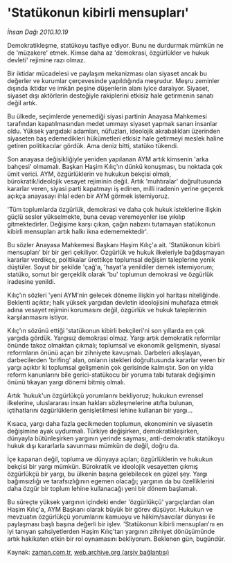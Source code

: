 # 'Statükonun kibirli mensupları'

*İhsan Dağı 2010.10.19*

<td class="columnist-detail">
<p>Demokratikleşme, statükoyu tasfiye ediyor. Bunu ne durdurmak mümkün ne de 'müzakere' etmek. Kimse daha az 'demokrasi, özgürlükler ve hukuk devleti' rejimine razı olmaz.</p>
<p>
<div id="haberMetinDiv">
<p>Bir iktidar mücadelesi ve paylaşım mekanizması olan siyaset ancak bu değerler ve kurumlar çerçevesinde yapıldığında meşrudur. Meşru zeminler dışında iktidar ve imkân peşine düşenlerin alanı iyice daralıyor. Siyaset, siyaset dışı aktörlerin desteğiyle rakiplerini etkisiz hale getirmenin sanatı değil artık.
<p>Bu ülkede, seçimlerde yenemediği siyasi partinin Anayasa Mahkemesi tarafından kapatılmasından medet ummayı siyaset yapmak sanan insanlar oldu. Yüksek yargıdaki adamları, nüfuzları, ideolojik akrabalıkları üzerinden siyaseten baş edemedikleri hükümetleri etkisiz hale getirmeyi meslek haline getiren politikacılar gördük. Ama deniz bitti, statüko tükendi.
<p>Son anayasa değişikliğiyle yeniden yapılanan AYM artık kimsenin 'arka bahçesi' olmamalı. Başkan Haşim Kılıç'ın dünkü konuşması, bu noktada çok ümit verici. AYM, özgürlüklerin ve hukukun bekçisi olmalı, bürokratik/ideolojik vesayet rejiminin değil. Artık 'muhtıralar' doğrultusunda kararlar veren, siyasi parti kapatmayı iş edinen, milli iradenin yerine geçerek açıkça anayasayı ihlal eden bir AYM görmek istemiyoruz.
<p>'Tüm toplumlarda özgürlük, demokrasi ve daha çok hukuk isteklerine ilişkin güçlü sesler yükselmekte, buna cevap veremeyenler ise yıkılıp gitmektedirler. Değişime karşı çıkan, çağın nabzını tutamayan statükonun kibirli mensupları artık halkı ikna edememektedir'.
<p>Bu sözler Anayasa Mahkemesi Başkanı Haşim Kılıç'a ait. 'Statükonun kibirli mensupları' bir bir geri çekiliyor. Özgürlük ve hukuk ilkeleriyle bağdaşmayan kararlar verdikçe, politikalar ürettikçe toplumsal değişim taleplerine yenik düştüler. Soyut bir şekilde 'çağ'a, 'hayat'a yenildiler demek istemiyorum; statüko, somut bir gerçeklik olarak 'bu' toplumun demokrasi ve özgürlük iradesine yenildi. 
<p>Kılıç'ın sözleri 'yeni AYM'nin gelecek döneme ilişkin yol haritası niteliğinde. Beklenti açıktır; halk yüksek yargıdan devletin ideolojisini muhafaza etmek adına vesayet rejimini korumasını değil, özgürlük ve hukuk taleplerinin karşılanmasını istiyor.
<p>Kılıç'ın sözünü ettiği 'statükonun kibirli bekçileri'ni son yıllarda en çok yargıda gördük. Yargısız demokrasi olmaz. Yargı artık demokratik reformlar önünde takoz olmaktan çıkmalı; toplumsal ve ekonomik gelişmenin, siyasal reformların önünü açan bir zihniyete kavuşmalı. Darbeleri alkışlayan, darbecilerden 'brifing' alan, onların istekleri doğrultusunda kararlar veren bir yargı açıktır ki toplumsal gelişmenin çok gerisinde kalmıştır. Son on yılda reform kanunlarını bile gerici-statükocu bir yoruma tabi tutarak değişimin önünü tıkayan yargı dönemi bitmiş olmalı.
<p>Artık 'hukuk'un özgürlükçü yorumlarını bekliyoruz; hukukun evrensel ilkelerine, uluslararası insan hakları sözleşmelerine atıfta bulunan, içtihatlarını özgürlüklerin genişletilmesi lehine kullanan bir yargı...
<p>Kısaca, yargı daha fazla gecikmeden toplumun, ekonominin ve siyasetin değişimine ayak uydurmalı. Türkiye değişirken, demokratikleşirken, dünyayla bütünleşirken yargının yerinde sayması, anti-demokratik statükoyu hukuk dışı kararlarla savunması mümkün de değil, doğru da.
<p>İçe kapanan değil, topluma ve dünyaya açılan; özgürlüklerin ve hukukun bekçisi bir yargı mümkün. Bürokratik ve ideolojik vesayetten çıkmış özgürlükçü bir yargı, bu ülkenin başına gelebilecek en güzel şey. Yargı bağımsızlığı ve tarafsızlığının egemen olacağı; yargının da bu özelliklerini daha özgür bir toplum lehine kullanacağı yeni bir dönem başlamalı.
<p>Bu süreçte yüksek yargının içindeki ender 'özgürlükçü' yargıçlardan olan Haşim Kılıç'a, AYM Başkanı olarak büyük bir görev düşüyor. Hukukun ve mevzuatın özgürlükçü yorumlarını kamuoyu ve hâkim/savcılar dünyası ile paylaşması başlı başına değerli bir işlev. 'Statükonun kibirli mensupları'nı en iyi tanıyan şahsiyetlerden Haşim Kılıç'tan yargının zihniyet dönüşümünde artık hakikaten etkin bir rol oynamasını bekliyorum. Beklenen gün, bugündür. </p></p></p></p></p></p></p></p></p></p></p></div>
</p>
<a href="http://web.archive.org/web/20101224203833/mailto:i.dagi@zaman.com.tr">
</a></td>

Kaynak: [zaman.com.tr](http://zaman.com.tr/yazar.do?yazino=1041945), [web.archive.org (arşiv bağlantısı)](http://web.archive.org/web/20101224203833/http://zaman.com.tr/yazar.do?yazino=1041945)
